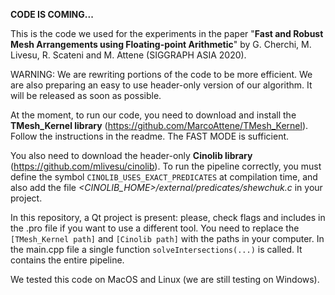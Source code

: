 **CODE IS COMING...**

This is the code we used for the experiments in the paper "**Fast and Robust Mesh Arrangements using Floating-point Arithmetic**" by G. Cherchi, M. Livesu, R. Scateni and M. Attene (SIGGRAPH ASIA 2020). 

WARNING: We are rewriting portions of the code to be more efficient. We are also preparing an easy to use header-only version of our algorithm. It will be released as soon as possible.

At the moment, to run our code, you need to download and install the **TMesh_Kernel library** (https://github.com/MarcoAttene/TMesh_Kernel). Follow the instructions in the readme. The FAST MODE is sufficient.

You also need to download the header-only **Cinolib library** (https://github.com/mlivesu/cinolib). To run the pipeline correctly, you must define the symbol `CINOLIB_USES_EXACT_PREDICATES` at compilation time, and also add the file *<CINOLIB_HOME>/external/predicates/shewchuk.c* in your project.

In this repository, a Qt project is present: please, check flags and includes in the .pro file if you want to use a different tool.
You need to replace the `[TMesh_Kernel path]` and `[Cinolib path]` with the paths in your computer.
In the main.cpp file a single function `solveIntersections(...)` is called. It contains the entire pipeline.

We tested this code on MacOS and Linux (we are still testing on Windows).



